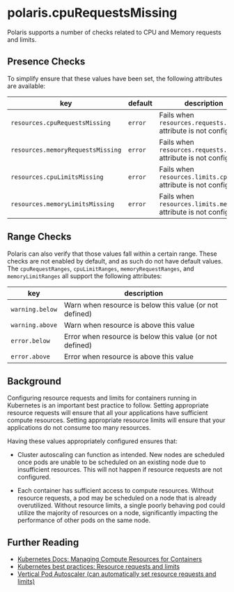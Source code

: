 # polaris.cpuRequestsMissing

Polaris supports a number of checks related to CPU and Memory requests and limits.

## Presence Checks

To simplify ensure that these values have been set, the following attributes are available:

key | default | description
----|---------|------------
`resources.cpuRequestsMissing` | `error` | Fails when `resources.requests.cpu` attribute is not configured.
`resources.memoryRequestsMissing` | `error` | Fails when `resources.requests.memory` attribute is not configured.
`resources.cpuLimitsMissing` | `error` | Fails when `resources.limits.cpu` attribute is not configured.
`resources.memoryLimitsMissing` | `error` | Fails when `resources.limits.memory` attribute is not configured.

## Range Checks

Polaris can also verify that those values fall within a certain range. These checks are not enabled by default, and as such do not have default values. The `cpuRequestRanges`, `cpuLimitRanges`, `memoryRequestRanges`, and `memoryLimitRanges` all support the following attributes:

key | description
----|------------
`warning.below` | Warn when resource is below this value (or not defined)
`warning.above` | Warn when resource is above this value
`error.below` | Error when resource is below this value (or not defined)
`error.above` | Error when resource is above this value

## Background

Configuring resource requests and limits for containers running in Kubernetes is an important best practice to follow. Setting appropriate resource requests will ensure that all your applications have sufficient compute resources. Setting appropriate resource limits will ensure that your applications do not consume too many resources.

Having these values appropriately configured ensures that:

* Cluster autoscaling can function as intended. New nodes are scheduled once pods are unable to be scheduled on an existing node due to insufficient resources. This will not happen if resource requests are not configured.

* Each container has sufficient access to compute resources. Without resource requests, a pod may be scheduled on a node that is already overutilized. Without resource limits, a single poorly behaving pod could utilize the majority of resources on a node, significantly impacting the performance of other pods on the same node.

## Further Reading

- [Kubernetes Docs: Managing Compute Resources for Containers](https://kubernetes.io/docs/concepts/configuration/manage-compute-resources-container/)
- [Kubernetes best practices: Resource requests and limits](https://cloud.google.com/blog/products/gcp/kubernetes-best-practices-resource-requests-and-limits)
- [Vertical Pod Autoscaler (can automatically set resource requests and limits)](https://github.com/kubernetes/autoscaler/tree/master/vertical-pod-autoscaler)
